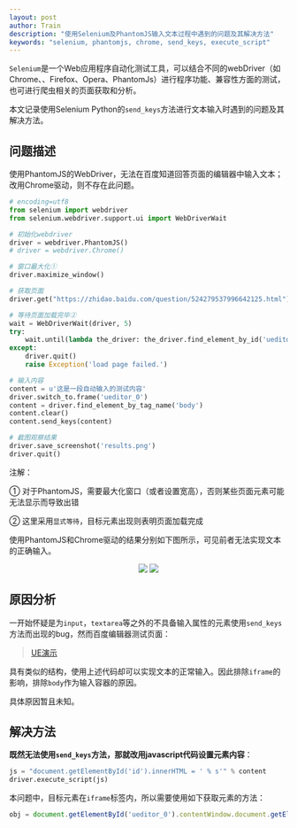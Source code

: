 ```yaml
---
layout: post
author: Train
description: "使用Selenium及PhantomJS输入文本过程中遇到的问题及其解决方法"
keywords: "selenium, phantomjs, chrome, send_keys, execute_script"
---
```


`Selenium`是一个Web应用程序自动化测试工具，可以结合不同的webDriver（如Chrome、、Firefox、Opera、PhantomJs）进行程序功能、兼容性方面的测试，也可进行爬虫相关的页面获取和分析。

本文记录使用Selenium Python的`send_keys`方法进行文本输入时遇到的问题及其解决方法。

## 问题描述

使用PhantomJS的WebDriver，无法在百度知道回答页面的编辑器中输入文本；改用Chrome驱动，则不存在此问题。

``` python
# encoding=utf8
from selenium import webdriver
from selenium.webdriver.support.ui import WebDriverWait

# 初始化webdriver
driver = webdriver.PhantomJS()
# driver = webdriver.Chrome()

# 窗口最大化①
driver.maximize_window()

# 获取页面
driver.get("https://zhidao.baidu.com/question/524279537996642125.html")

# 等待页面加载完毕②
wait = WebDriverWait(driver, 5)
try:
    wait.until(lambda the_driver: the_driver.find_element_by_id('ueditor_0').is_displayed())
except:
    driver.quit()
    raise Exception('load page failed.')

# 输入内容
content = u'这是一段自动输入的测试内容'
driver.switch_to.frame('ueditor_0')
content = driver.find_element_by_tag_name('body')
content.clear()
content.send_keys(content)

# 截图观察结果
driver.save_screenshot('results.png')
driver.quit()
```

注解：

① 对于PhantomJS，需要最大化窗口（或者设置宽高），否则某些页面元素可能无法显示而导致出错

② 这里采用`显式等待`，目标元素出现则表明页面加载完成

使用PhantomJS和Chrome驱动的结果分别如下图所示，可见前者无法实现文本的正确输入。

<div align='center'>
    <img src="{{ "/images/2017-04-24-01.png" | prepend: site.baseurl }}">
    <img src="{{ "/images/2017-04-24-02.png" | prepend: site.baseurl }}">
</div>

## 原因分析

一开始怀疑是为`input`，`textarea`等之外的不具备输入属性的元素使用`send_keys`方法而出现的bug，然而百度编辑器测试页面：

> [UE演示](http://ueditor.baidu.com/website/onlinedemo.html)

具有类似的结构，使用上述代码却可以实现文本的正常输入。因此排除`iframe`的影响，排除`body`作为输入容器的原因。

具体原因暂且未知。

## 解决方法

**既然无法使用`send_keys`方法，那就改用javascript代码设置元素内容**：

``` python
js = "document.getElementById('id').innerHTML = ' % s'" % content
driver.execute_script(js)
```

本问题中，目标元素在`iframe`标签内，所以需要使用如下获取元素的方法：

``` javascript
obj = document.getElementById('ueditor_0').contentWindow.document.getElementsByTagName('body')[0]
```